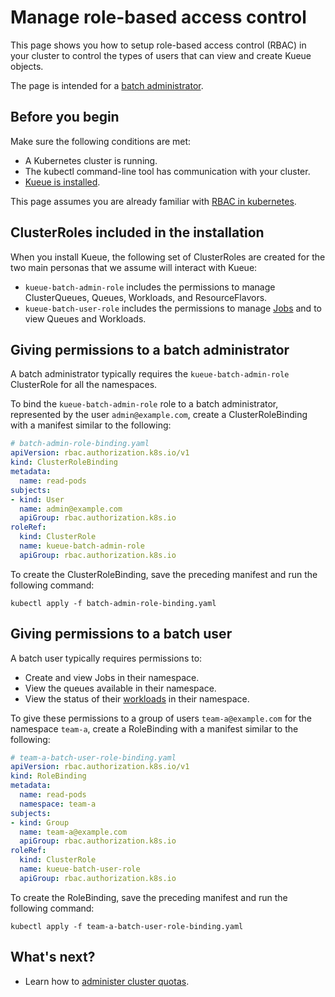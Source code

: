 # Manage role-based access control

This page shows you how to setup role-based access control (RBAC) in your cluster
to control the types of users that can view and create Kueue objects.

The page is intended for a [batch administrator](/docs/tasks#batch-administrator).

## Before you begin

Make sure the following conditions are met:

- A Kubernetes cluster is running.
- The kubectl command-line tool has communication with your cluster.
- [Kueue is installed](/docs/setup/install.md).

This page assumes you are already familiar with [RBAC in kubernetes](https://kubernetes.io/docs/reference/access-authn-authz/rbac/).

## ClusterRoles included in the installation

When you install Kueue, the following set of ClusterRoles are created for the
two main personas that we assume will interact with Kueue:

- `kueue-batch-admin-role` includes the permissions to manage ClusterQueues,
  Queues, Workloads, and ResourceFlavors.
- `kueue-batch-user-role` includes the permissions to manage [Jobs](https://kubernetes.io/docs/concepts/workloads/controllers/job/)
  and to view Queues and Workloads.

## Giving permissions to a batch administrator

A batch administrator typically requires the `kueue-batch-admin-role` ClusterRole
for all the namespaces.

To bind the `kueue-batch-admin-role` role to a batch administrator, represented
by the user `admin@example.com`, create a ClusterRoleBinding with a manifest
similar to the following:

```yaml
# batch-admin-role-binding.yaml
apiVersion: rbac.authorization.k8s.io/v1
kind: ClusterRoleBinding
metadata:
  name: read-pods
subjects:
- kind: User
  name: admin@example.com
  apiGroup: rbac.authorization.k8s.io
roleRef:
  kind: ClusterRole
  name: kueue-batch-admin-role
  apiGroup: rbac.authorization.k8s.io
```

To create the ClusterRoleBinding, save the preceding manifest and run the
following command:

```shell
kubectl apply -f batch-admin-role-binding.yaml
```

## Giving permissions to a batch user

A batch user typically requires permissions to:
- Create and view Jobs in their namespace.
- View the queues available in their namespace.
- View the status of their [workloads](/docs/concepts/workload.md) in their namespace.

To give these permissions to a group of users `team-a@example.com` for the
namespace `team-a`, create a RoleBinding with a manifest similar to the
following:

```yaml
# team-a-batch-user-role-binding.yaml
apiVersion: rbac.authorization.k8s.io/v1
kind: RoleBinding
metadata:
  name: read-pods
  namespace: team-a
subjects:
- kind: Group
  name: team-a@example.com
  apiGroup: rbac.authorization.k8s.io
roleRef:
  kind: ClusterRole
  name: kueue-batch-user-role
  apiGroup: rbac.authorization.k8s.io
```

To create the RoleBinding, save the preceding manifest and run the
following command:

```shell
kubectl apply -f team-a-batch-user-role-binding.yaml
```

## What's next?

- Learn how to [administer cluster quotas](administer_cluster_quotas.md).
